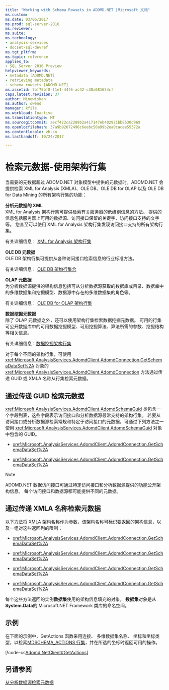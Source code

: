 ```yaml
---
title: "Working with Schema Rowsets in ADOMD.NET |Microsoft 文档"
ms.custom: 
ms.date: 03/06/2017
ms.prod: sql-server-2016
ms.reviewer: 
ms.suite: 
ms.technology:
- analysis-services
- docset-sql-devref
ms.tgt_pltfrm: 
ms.topic: reference
applies_to:
- SQL Server 2016 Preview
helpviewer_keywords:
- metadata [ADOMD.NET]
- retrieving metadata
- schema rowsets [ADOMD.NET]
ms.assetid: 7bf75bf8-f1e1-44f6-ac42-c38a681654cf
caps.latest.revision: 37
author: Minewiskan
ms.author: owend
manager: kfile
ms.workload: Inactive
ms.translationtype: MT
ms.sourcegitcommit: aecf422ca2289b2a417147eb402921bb8530d969
ms.openlocfilehash: 37a9b92672496c6eebc50a99b2ea0cacee55372a
ms.contentlocale: zh-cn
ms.lasthandoff: 10/24/2017

---
```

# <a name="retrieving-metadata---working-with-schema-rowsets"></a>检索元数据-使用架构行集
  当需要的元数据超过 ADOMD.NET 对象模型中提供的元数据时，ADOMD.NET 会提供检索 XML for Analysis (XMLA)、OLE DB、OLE DB for OLAP 以及 OLE DB for Data Mining 的所有架构行集的功能：  
  
 **分析元数据的 XML**  
 XML for Analysis 架构行集可提供检索有关服务器的低级别信息的方法。 提供的信息包括服务器上可用的数据源、访问接口保留的关键字、访问接口支持的文字等。 您甚至可以使用 XML for Analysis 架构行集发现访问接口支持的所有架构行集。  
  
 有关详细信息： [XML for Analysis 架构行集](../../analysis-services/schema-rowsets/xml/xml-for-analysis-schema-rowsets.md)  
  
 **OLE DB 元数据**  
 OLE DB 架构行集可提供从各种访问接口检索信息的行业标准方法。  
  
 有关详细信息： [OLE DB 架构行集合](../../analysis-services/schema-rowsets/ole-db/ole-db-schema-rowsets.md)  
  
 **OLAP 元数据**  
 为分析数据源提供的架构信息包括可从分析数据源获取的数据库或目录、数据库中的多维数据集和挖掘模型、数据源中存在的多维数据集的角色等。  
  
 有关详细信息： [OLE DB for OLAP 架构行集](../../analysis-services/schema-rowsets/ole-db-olap/ole-db-for-olap-schema-rowsets.md)  
  
 **数据挖掘元数据**  
 除了 OLAP 元数据之外，还可以使用架构行集检索数据挖掘元数据。 可用的行集可公开数据库中的可用数据挖掘模型、可用挖掘算法、算法所需的参数、挖掘结构等相关信息。  
  
 有关详细信息：[数据挖掘架构行集](../../analysis-services/schema-rowsets/data-mining/data-mining-schema-rowsets.md)  
  
 对于每个不同的架构行集，可使用 <xref:Microsoft.AnalysisServices.AdomdClient.AdomdConnection.GetSchemaDataSet%2A> 对象的 <xref:Microsoft.AnalysisServices.AdomdClient.AdomdConnection> 方法通过传递 GUID 或 XMLA 名称从行集检索元数据。  
  
## <a name="retrieving-metadata-by-passing-guids"></a>通过传递 GUID 检索元数据  
 <xref:Microsoft.AnalysisServices.AdomdClient.AdomdSchemaGuid> 类包含一个字段列表，这些字段表示访问接口和分析数据源最常支持的架构行集。 若要从访问接口或分析数据源检索常规和特定于访问接口的元数据，可通过下列方法之一使用 <xref:Microsoft.AnalysisServices.AdomdClient.AdomdSchemaGuid> 对象中包含的 GUID。  
  
-   <xref:Microsoft.AnalysisServices.AdomdClient.AdomdConnection.GetSchemaDataSet%2A>  
  
-   <xref:Microsoft.AnalysisServices.AdomdClient.AdomdConnection.GetSchemaDataSet%2A>  
  
> [!NOTE]  
>  ADOMD.NET 数据访问接口可通过特定访问接口和分析数据源提供的功能公开架构信息。 每个访问接口和数据源都可能提供不同的元数据。  
  
## <a name="retrieving-metadata-by-passing-xmla-names"></a>通过传递 XMLA 名称检索元数据  
 以下方法将 XMLA 架构名称作为参数，该架构名称可标识要返回的架构信息，以及一组对这些返回列的限制：  
  
-   <xref:Microsoft.AnalysisServices.AdomdClient.AdomdConnection.GetSchemaDataSet%2A>  
  
-   <xref:Microsoft.AnalysisServices.AdomdClient.AdomdConnection.GetSchemaDataSet%2A>  
  
-   <xref:Microsoft.AnalysisServices.AdomdClient.AdomdConnection.GetSchemaDataSet%2A>  
  
-   <xref:Microsoft.AnalysisServices.AdomdClient.AdomdConnection.GetSchemaDataSet%2A>  
  
 每个这些方法返回的实例**数据集**使用的架构信息填充的对象。 **数据集**对象是从**System.Data**的 Microsoft.NET Framework 类库的命名空间。  
  
## <a name="example"></a>示例  
 在下面的示例中，GetActions 函数采用连接、 多维数据集名称、 坐标和坐标类型，以检索[MDSCHEMA_ACTIONS 行集](../../analysis-services/schema-rowsets/ole-db-olap/mdschema-actions-rowset.md)，并在所选的坐标时返回可用的操作。  
  
 [!code-cs[Adomd.NetClient#GetActions](../../analysis-services/multidimensional-models-adomd-net-client/codesnippet/csharp/retrieving-metadata-work_0_1.cs)]  
  
## <a name="see-also"></a>另请参阅  
 [从分析数据源检索元数据](../../analysis-services/multidimensional-models-adomd-net-client/retrieving-metadata-from-an-analytical-data-source.md)  
  
  

